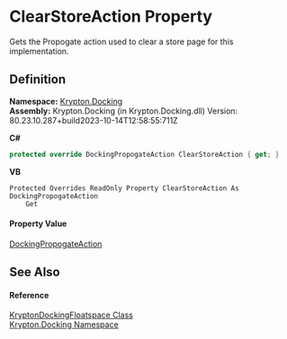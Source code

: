 # ClearStoreAction Property


Gets the Propogate action used to clear a store page for this implementation.



## Definition
**Namespace:** <a href="98399376-cf41-9454-4b4d-4fab2ca20bc7.md">Krypton.Docking</a>  
**Assembly:** Krypton.Docking (in Krypton.Docking.dll) Version: 80.23.10.287+build2023-10-14T12:58:55:711Z

**C#**
``` C#
protected override DockingPropogateAction ClearStoreAction { get; }
```
**VB**
``` VB
Protected Overrides ReadOnly Property ClearStoreAction As DockingPropogateAction
	Get
```



#### Property Value
<a href="7f54ea85-3f61-4ec0-2801-456b9b81d82e.md">DockingPropogateAction</a>

## See Also


#### Reference
<a href="a85b93b1-d0b7-72b5-08f6-2a3a04adeb96.md">KryptonDockingFloatspace Class</a>  
<a href="98399376-cf41-9454-4b4d-4fab2ca20bc7.md">Krypton.Docking Namespace</a>  
